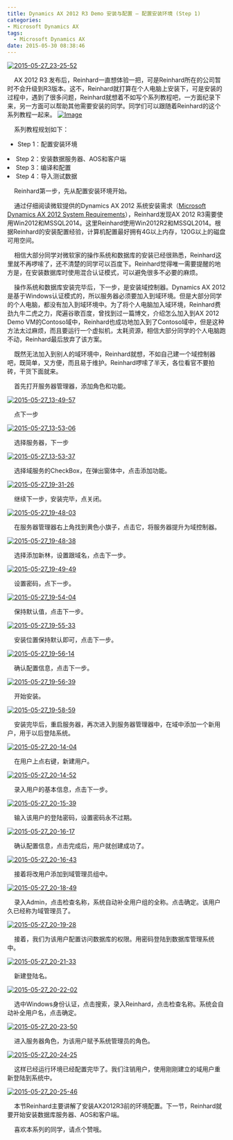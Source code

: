 ```yaml
---
title: Dynamics AX 2012 R3 Demo 安装与配置 – 配置安装环境 (Step 1)
categories:
- Microsoft Dynamics AX
tags:
  - Microsoft Dynamics AX
date: 2015-05-30 08:38:46
---
```


[![2015-05-27_23-25-52](http://reinhardhsu.com/wp-content/uploads/2015/05/2015-05-27_23-25-52_thumb1.png "2015-05-27_23-25-52")](http://reinhardhsu.com/wp-content/uploads/2015/05/2015-05-27_23-25-521.png)

&nbsp;&nbsp;&nbsp; AX 2012 R3 发布后，Reinhard一直想体验一把，可是Reinhard所在的公司暂时不会升级到R3版本。这不，Reinhard就打算在个人电脑上安装下，可是安装的过程中，遇到了很多问题，Reinhard就想着不如写个系列教程吧，一方面纪录下来，另一方面可以帮助其他需要安装的同学。同学们可以跟随着Reinhard的这个系列教程一起来。 [![Image](http://reinhardhsu.com/wp-content/uploads/2015/05/Image_thumb1.gif "Image")](http://reinhardhsu.com/wp-content/uploads/2015/05/Image1.gif)

&nbsp;&nbsp;&nbsp; 系列教程规划如下：

*   Step 1：配置安装环境
<li>Step 2：安装数据服务器、AOS和客户端
<li>Step 3：编译和配置
<li>Step 4：导入测试数据

&nbsp;&nbsp;&nbsp; Reinhard第一步，先从配置安装环境开始。

&nbsp;&nbsp;&nbsp; 通过仔细阅读微软提供的Dynamics AX 2012 系统安装需求（[Microsoft Dynamics AX 2012 System Requirements](https://www.microsoft.com/en-us/download/details.aspx?id=11094)），Reinhard发现AX 2012 R3需要使用Win2012和MSSQL2014。这里Reinhard使用Win2012R2和MSSQL2014。根据Reinhard的安装配置经验，计算机配置最好拥有4G以上内存，120G以上的磁盘可用空间。

&nbsp;&nbsp;&nbsp; 相信大部分同学对微软家的操作系统和数据库的安装已经很熟悉，Reinhard这里就不再啰嗦了，还不清楚的同学可以百度下。Reinhard觉得唯一需要提醒的地方是，在安装数据库时使用混合认证模式，可以避免很多不必要的麻烦。

&nbsp;&nbsp;&nbsp; 操作系统和数据库安装完毕后，下一步，是安装域控制器。Dynamics AX 2012 是基于Windows认证模式的，所以服务器必须要加入到域环境。但是大部分同学的个人电脑，都没有加入到域环境中。为了将个人电脑加入域环境，Reinhard费劲九牛二虎之力，爬遍谷歌百度，曾找到过一篇博文，介绍怎么加入到AX 2012 Demo VM的Contoso域中，Reinhard也成功地加入到了Contoso域中，但是这种方法太过麻烦，而且要运行一个虚拟机，太耗资源，相信大部分同学的个人电脑跑不动，Reinhard最后放弃了该方案。

&nbsp;&nbsp;&nbsp; 既然无法加入到别人的域环境中，Reinhard就想，不如自己建一个域控制器吧，既简单，又方便，而且易于维护。Reinhard啰嗦了半天，各位看官不要拍砖，干货下面就来。

&nbsp;&nbsp;&nbsp; 首先打开服务器管理器，添加角色和功能。

[![2015-05-27_13-49-57](http://reinhardhsu.com/wp-content/uploads/2015/05/2015-05-27_13-49-57_thumb1.png "2015-05-27_13-49-57")](http://reinhardhsu.com/wp-content/uploads/2015/05/2015-05-27_13-49-571.png)

&nbsp;&nbsp;&nbsp; 点下一步

[![2015-05-27_13-53-06](http://reinhardhsu.com/wp-content/uploads/2015/05/2015-05-27_13-53-06_thumb1.png "2015-05-27_13-53-06")](http://reinhardhsu.com/wp-content/uploads/2015/05/2015-05-27_13-53-061.png)

&nbsp;&nbsp;&nbsp; 选择服务器，下一步

[![2015-05-27_13-53-37](http://reinhardhsu.com/wp-content/uploads/2015/05/2015-05-27_13-53-37_thumb1.png "2015-05-27_13-53-37")](http://reinhardhsu.com/wp-content/uploads/2015/05/2015-05-27_13-53-371.png)

&nbsp;&nbsp;&nbsp; 选择域服务的CheckBox，在弹出窗体中，点击添加功能。

[![2015-05-27_19-31-26](http://reinhardhsu.com/wp-content/uploads/2015/05/2015-05-27_19-31-26_thumb1.png "2015-05-27_19-31-26")](http://reinhardhsu.com/wp-content/uploads/2015/05/2015-05-27_19-31-261.png)

&nbsp;&nbsp;&nbsp; 继续下一步，安装完毕，点关闭。

[![2015-05-27_19-48-03](http://reinhardhsu.com/wp-content/uploads/2015/05/2015-05-27_19-48-03_thumb1.png "2015-05-27_19-48-03")](http://reinhardhsu.com/wp-content/uploads/2015/05/2015-05-27_19-48-031.png)

&nbsp;&nbsp;&nbsp; 在服务器管理器右上角找到黄色小旗子，点击它，将服务器提升为域控制器。

[![2015-05-27_19-48-38](http://reinhardhsu.com/wp-content/uploads/2015/05/2015-05-27_19-48-38_thumb1.png "2015-05-27_19-48-38")](http://reinhardhsu.com/wp-content/uploads/2015/05/2015-05-27_19-48-381.png)

&nbsp;&nbsp;&nbsp; 选择添加新林，设置跟域名，点击下一步。

[![2015-05-27_19-49-49](http://reinhardhsu.com/wp-content/uploads/2015/05/2015-05-27_19-49-49_thumb1.png "2015-05-27_19-49-49")](http://reinhardhsu.com/wp-content/uploads/2015/05/2015-05-27_19-49-491.png)

&nbsp;&nbsp;&nbsp; 设置密码，点下一步。

[![2015-05-27_19-54-04](http://reinhardhsu.com/wp-content/uploads/2015/05/2015-05-27_19-54-04_thumb1.png "2015-05-27_19-54-04")](http://reinhardhsu.com/wp-content/uploads/2015/05/2015-05-27_19-54-041.png)

&nbsp;&nbsp;&nbsp; 保持默认值，点击下一步。

[![2015-05-27_19-55-33](http://reinhardhsu.com/wp-content/uploads/2015/05/2015-05-27_19-55-33_thumb1.png "2015-05-27_19-55-33")](http://reinhardhsu.com/wp-content/uploads/2015/05/2015-05-27_19-55-331.png)

&nbsp;&nbsp;&nbsp; 安装位置保持默认即可，点击下一步。

[![2015-05-27_19-56-14](http://reinhardhsu.com/wp-content/uploads/2015/05/2015-05-27_19-56-14_thumb1.png "2015-05-27_19-56-14")](http://reinhardhsu.com/wp-content/uploads/2015/05/2015-05-27_19-56-141.png)

&nbsp;&nbsp;&nbsp; 确认配置信息，点击下一步。

[![2015-05-27_19-56-39](http://reinhardhsu.com/wp-content/uploads/2015/05/2015-05-27_19-56-39_thumb1.png "2015-05-27_19-56-39")](http://reinhardhsu.com/wp-content/uploads/2015/05/2015-05-27_19-56-391.png)

&nbsp;&nbsp;&nbsp; 开始安装。

[![2015-05-27_19-58-59](http://reinhardhsu.com/wp-content/uploads/2015/05/2015-05-27_19-58-59_thumb1.png "2015-05-27_19-58-59")](http://reinhardhsu.com/wp-content/uploads/2015/05/2015-05-27_19-58-591.png)

&nbsp;&nbsp;&nbsp; 安装完毕后，重启服务器，再次进入到服务器管理器中，在域中添加一个新用户，用于以后登陆系统。

[![2015-05-27_20-14-04](http://reinhardhsu.com/wp-content/uploads/2015/05/2015-05-27_20-14-04_thumb1.png "2015-05-27_20-14-04")](http://reinhardhsu.com/wp-content/uploads/2015/05/2015-05-27_20-14-041.png)

&nbsp;&nbsp;&nbsp; 在用户上点右键，新建用户。

[![2015-05-27_20-14-52](http://reinhardhsu.com/wp-content/uploads/2015/05/2015-05-27_20-14-52_thumb1.png "2015-05-27_20-14-52")](http://reinhardhsu.com/wp-content/uploads/2015/05/2015-05-27_20-14-521.png)

&nbsp;&nbsp;&nbsp; 录入用户的基本信息，点击下一步。

[![2015-05-27_20-15-39](http://reinhardhsu.com/wp-content/uploads/2015/05/2015-05-27_20-15-39_thumb1.png "2015-05-27_20-15-39")](http://reinhardhsu.com/wp-content/uploads/2015/05/2015-05-27_20-15-391.png)

&nbsp;&nbsp;&nbsp; 输入该用户的登陆密码，设置密码永不过期。

[![2015-05-27_20-16-17](http://reinhardhsu.com/wp-content/uploads/2015/05/2015-05-27_20-16-17_thumb1.png "2015-05-27_20-16-17")](http://reinhardhsu.com/wp-content/uploads/2015/05/2015-05-27_20-16-171.png)

&nbsp;&nbsp;&nbsp; 确认配置信息，点击完成后，用户就创建成功了。

[![2015-05-27_20-16-43](http://reinhardhsu.com/wp-content/uploads/2015/05/2015-05-27_20-16-43_thumb1.png "2015-05-27_20-16-43")](http://reinhardhsu.com/wp-content/uploads/2015/05/2015-05-27_20-16-431.png)

&nbsp;&nbsp;&nbsp; 接着将改用户添加到域管理员组中。

[![2015-05-27_20-18-49](http://reinhardhsu.com/wp-content/uploads/2015/05/2015-05-27_20-18-49_thumb1.png "2015-05-27_20-18-49")](http://reinhardhsu.com/wp-content/uploads/2015/05/2015-05-27_20-18-491.png)

&nbsp;&nbsp;&nbsp; 录入Admin，点击检查名称，系统自动补全用户组的全称。点击确定。该用户久已经称为域管理员了。

[![2015-05-27_20-19-28](http://reinhardhsu.com/wp-content/uploads/2015/05/2015-05-27_20-19-28_thumb1.png "2015-05-27_20-19-28")](http://reinhardhsu.com/wp-content/uploads/2015/05/2015-05-27_20-19-281.png)

&nbsp;&nbsp;&nbsp; 接着，我们为该用户配置访问数据库的权限。用密码登陆到数据库管理系统中。

[![2015-05-27_20-21-33](http://reinhardhsu.com/wp-content/uploads/2015/05/2015-05-27_20-21-33_thumb1.png "2015-05-27_20-21-33")](http://reinhardhsu.com/wp-content/uploads/2015/05/2015-05-27_20-21-331.png)

&nbsp;&nbsp;&nbsp; 新建登陆名。

[![2015-05-27_20-22-02](http://reinhardhsu.com/wp-content/uploads/2015/05/2015-05-27_20-22-02_thumb1.png "2015-05-27_20-22-02")](http://reinhardhsu.com/wp-content/uploads/2015/05/2015-05-27_20-22-021.png)

&nbsp;&nbsp;&nbsp; 选中Windows身份认证，点击搜索，录入Reinhard，点击检查名称。系统会自动补全用户名，点击确定。

[![2015-05-27_20-23-50](http://reinhardhsu.com/wp-content/uploads/2015/05/2015-05-27_20-23-50_thumb1.png "2015-05-27_20-23-50")](http://reinhardhsu.com/wp-content/uploads/2015/05/2015-05-27_20-23-501.png)

&nbsp;&nbsp;&nbsp; 进入服务器角色，为该用户赋予系统管理员的角色。

[![2015-05-27_20-24-25](http://reinhardhsu.com/wp-content/uploads/2015/05/2015-05-27_20-24-25_thumb1.png "2015-05-27_20-24-25")](http://reinhardhsu.com/wp-content/uploads/2015/05/2015-05-27_20-24-251.png)

&nbsp;&nbsp;&nbsp; 这样已经运行环境已经配置完毕了。我们注销用户，使用刚刚建立的域用户重新登陆到系统中。

[![2015-05-27_20-25-46](http://reinhardhsu.com/wp-content/uploads/2015/05/2015-05-27_20-25-46_thumb1.png "2015-05-27_20-25-46")](http://reinhardhsu.com/wp-content/uploads/2015/05/2015-05-27_20-25-461.png)

&nbsp;&nbsp;&nbsp; 本节Reinhard主要讲解了安装AX2012R3前的环境配置。下一节，Reinhard就要开始安装数据库服务器、AOS和客户端。

&nbsp;&nbsp;&nbsp; 喜欢本系列的同学，请点个赞哦。
